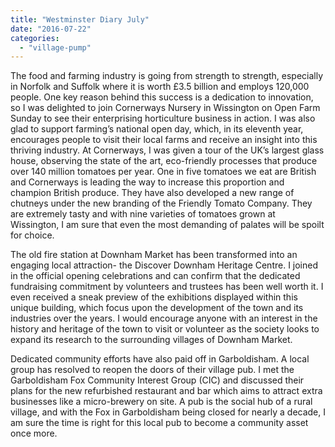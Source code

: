 ```yaml
---
title: "Westminster Diary July"
date: "2016-07-22"
categories: 
  - "village-pump"
---
```


The food and farming industry is going from strength to strength, especially in Norfolk and Suffolk where it is worth £3.5 billion and employs 120,000 people. One key reason behind this success is a dedication to innovation, so I was delighted to join Cornerways Nursery in Wissington on Open Farm Sunday to see their enterprising horticulture business in action. I was also glad to support farming’s national open day, which, in its eleventh year, encourages people to visit their local farms and receive an insight into this thriving industry. At Cornerways, I was given a tour of the UK’s largest glass house, observing the state of the art, eco-friendly processes that produce over 140 million tomatoes per year. One in five tomatoes we eat are British and Cornerways is leading the way to increase this proportion and champion British produce. They have also developed a new range of chutneys under the new branding of the Friendly Tomato Company. They are extremely tasty and with nine varieties of tomatoes grown at Wissington, I am sure that even the most demanding of palates will be spoilt for choice.

The old fire station at Downham Market has been transformed into an engaging local attraction- the Discover Downham Heritage Centre. I joined in the official opening celebrations and can confirm that the dedicated fundraising commitment by volunteers and trustees has been well worth it. I even received a sneak preview of the exhibitions displayed within this unique building, which focus upon the development of the town and its industries over the years. I would encourage anyone with an interest in the history and heritage of the town to visit or volunteer as the society looks to expand its research to the surrounding villages of Downham Market.

Dedicated community efforts have also paid off in Garboldisham. A local group has resolved to reopen the doors of their village pub. I met the Garboldisham Fox Community Interest Group (CIC) and discussed their plans for the new refurbished restaurant and bar which aims to attract extra businesses like a micro-brewery on site. A pub is the social hub of a rural village, and with the Fox in Garboldisham being closed for nearly a decade, I am sure the time is right for this local pub to become a community asset once more.
